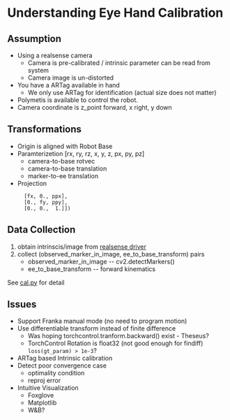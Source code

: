 # Understanding Eye Hand Calibration 


## Assumption
* Using a realsense camera
  * Camera is pre-calibrated / intrinsic parameter can be read from system
  * Camera image is un-distorted
* You have a ARTag available in hand
  * We only use ARTag for identification (actual size does not matter)
* Polymetis is available to control the robot.
* Camera coordinate is z_point forward, x right, y down

## Transformations
* Origin is aligned with Robot Base
* Paramterizetion [rx, ry, rz, x, y, z, px, py, pz]
  * camera-to-base rotvec
  * camera-to-base translation
  * marker-to-ee translation
* Projection
  ```
    [fx, 0., ppx],
    [0., fy, ppy],
    [0., 0.,  1.]])
  ```
  
## Data Collection
  1. obtain intrinscis/image from [realsense driver](../../realsense_driver/)
  2. collect (observed_marker_in_image, ee_to_base_transform) pairs
      * observed_marker_in_image  -- cv2.detectMarkers()
      * ee_to_base_transform -- forward kinematics
  
  See [cal.py](cal.py) for detail


## Issues 
* Support Franka manual mode (no need to program motion)
* Use differentiable transform instead of finite difference
  * Was hoping torchcontrol.tranform.backward() exist - Theseus?
  * TorchControl Rotation is float32 (not good enough for findiff)
    `loss(gt_param) > 1e-3`?
* ARTag based Intrinsic calibration
* Detect poor convergence case 
  * optimality condition
  * reproj error
* Intuitive Visualization	
  * Foxglove
  * Matplotlib
  * W&B?



